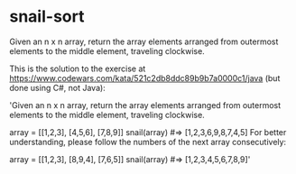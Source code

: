 # snail-sort
Given an n x n array, return the array elements arranged from outermost elements to the middle element, traveling clockwise.

This is the solution to the exercise at https://www.codewars.com/kata/521c2db8ddc89b9b7a0000c1/java (but done using C#, not Java):

'Given an n x n array, return the array elements arranged from outermost elements to the middle element, traveling clockwise.

array = [[1,2,3],
         [4,5,6],
         [7,8,9]]
snail(array) #=> [1,2,3,6,9,8,7,4,5]
For better understanding, please follow the numbers of the next array consecutively:

array = [[1,2,3],
         [8,9,4],
         [7,6,5]]
snail(array) #=> [1,2,3,4,5,6,7,8,9]'
